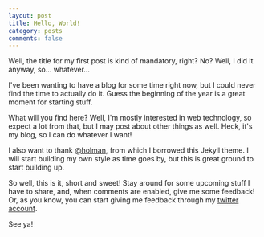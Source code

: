```yaml
---
layout: post
title: Hello, World!
category: posts
comments: false
---
```


Well, the title for my first post is kind of mandatory, right? No? Well,
I did it anyway, so... whatever...

I've been wanting to have a blog for some time right now, but I could never
find the time to actually do it. Guess the beginning of the year is a great
moment for starting stuff.

What will you find here? Well, I'm mostly interested in web technology, so
expect a lot from that, but I may post about other things as well. Heck, it's
my blog, so I can do whatever I want!

I also want to thank [@holman][holman_twitter], from which I borrowed this Jekyll theme.
I will start building my own style as time goes by, but this is great ground to
start building up.

So well, this is it, short and sweet! Stay around for some upcoming stuff I have
to share, and, when comments are enabled, give me some feedback! Or, as you
know, you can start giving me feedback through my [twitter account][my_twitter].

See ya!

[holman_twitter]: https://twitter.com/holman
[my_twitter]: https://twitter.com/leogcrespo